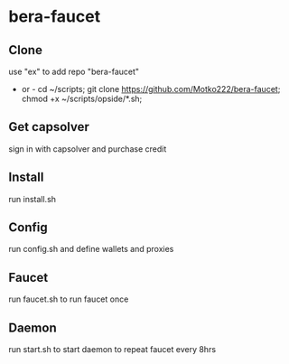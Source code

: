 # bera-faucet

## Clone
use "ex" to add repo "bera-faucet"
- or -
cd ~/scripts; git clone https://github.com/Motko222/bera-faucet; chmod +x ~/scripts/opside/*.sh;

## Get capsolver
sign in with capsolver and purchase credit

## Install
run install.sh

## Config
run config.sh and define wallets and proxies

## Faucet
run faucet.sh to run faucet once

## Daemon
run start.sh to start daemon to repeat faucet every 8hrs
